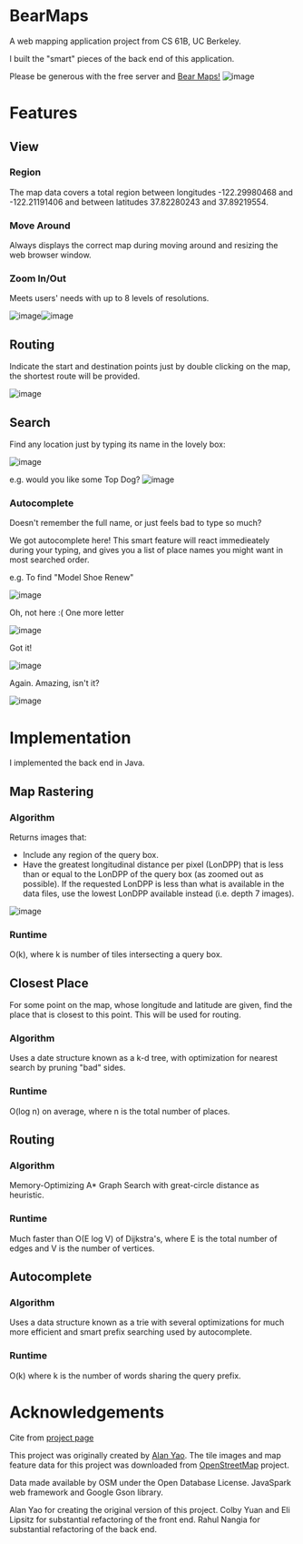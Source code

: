 # BearMaps
A web mapping application project from CS 61B, UC Berkeley.

I built the "smart" pieces of the back end of this application.

Please be generous with the free server and [Bear Maps!](http://bearmaps-rui-gao.herokuapp.com/map.html)
![image](https://user-images.githubusercontent.com/48979946/108189048-a63a6080-7153-11eb-9636-d23f665e724b.png)

# Features
## View
### Region
The map data covers a total region between longitudes -122.29980468 and -122.21191406 and between latitudes 37.82280243 and 37.89219554.

### Move Around
Always displays the correct map during moving around and resizing the web browser window.

### Zoom In/Out
Meets users' needs with up to 8 levels of resolutions.

![image](https://user-images.githubusercontent.com/48979946/108193575-f5cf5b00-7158-11eb-8e45-976c5eafaa8d.png)![image](https://user-images.githubusercontent.com/48979946/108193692-139cc000-7159-11eb-8ee0-58f1e7645cab.png)

## Routing
Indicate the start and destination points just by double clicking on the map, the shortest route will be provided.

![image](https://user-images.githubusercontent.com/48979946/108193263-9a04d200-7158-11eb-91c1-e0b59fe9dca2.png)

## Search
Find any location just by typing its name in the lovely box:

![image](https://user-images.githubusercontent.com/48979946/108195421-139dbf80-715b-11eb-971a-9b6625bab3e0.png)

e.g. would you like some Top Dog?
![image](https://user-images.githubusercontent.com/48979946/108195598-5495d400-715b-11eb-8977-9f888646c242.png)
### Autocomplete
Doesn't remember the full name, or just feels bad to type so much?

We got autocomplete here! This smart feature will react immedieately during your typing, and gives you a list of place names you might want in most searched order.

e.g. To find "Model Shoe Renew"

![image](https://user-images.githubusercontent.com/48979946/108197058-34671480-715d-11eb-94e7-4ce9ae5c6fea.png)

Oh, not here :(  One more letter

![image](https://user-images.githubusercontent.com/48979946/108197315-8f990700-715d-11eb-82b6-be5553189f65.png)

Got it!

![image](https://user-images.githubusercontent.com/48979946/108197098-4052d680-715d-11eb-9cfb-f0d57e6dfd6d.png)

Again. Amazing, isn't it?

![image](https://user-images.githubusercontent.com/48979946/108197127-4b0d6b80-715d-11eb-8a6b-e58669d02e70.png)

# Implementation
I implemented the back end in Java.
## Map Rastering
### Algorithm
Returns images that:
- Include any region of the query box.
- Have the greatest longitudinal distance per pixel (LonDPP) that is less than or equal to the LonDPP of the query box (as zoomed out as possible). If the requested LonDPP is less than what is available in the data files, use the lowest LonDPP available instead (i.e. depth 7 images).
  
![image](https://fa20.datastructur.es/materials/proj/proj2d/rastering_example.png)

### Runtime
O(k), where k is number of tiles intersecting a query box.

## Closest Place
For some point on the map, whose longitude and latitude are given, find the place that is closest to this point. This will be used for routing.
### Algorithm
Uses a date structure known as a k-d tree, with optimization for nearest search by pruning "bad" sides.
### Runtime
O(log n) on average, where n is the total number of places.

## Routing
### Algorithm
Memory-Optimizing A* Graph Search with great-circle distance as heuristic.
### Runtime
Much faster than O(E log V) of Dijkstra's, where E is the total number of edges and V is the number of vertices.

## Autocomplete
### Algorithm
Uses a data structure known as a trie with several optimizations for much more efficient and smart prefix searching used by autocomplete.
### Runtime
O(k) where k is the number of words sharing the query prefix.

# Acknowledgements
Cite from [project page](https://fa20.datastructur.es/materials/proj/proj2d/proj2d)

This project was originally created by [Alan Yao](https://www.linkedin.com/in/alanyao). The tile images and map feature data for this project was downloaded from [OpenStreetMap](http://www.openstreetmap.org/) project.

Data made available by OSM under the Open Database License. JavaSpark web framework and Google Gson library.

Alan Yao for creating the original version of this project. Colby Yuan and Eli Lipsitz for substantial refactoring of the front end. Rahul Nangia for substantial refactoring of the back end.
